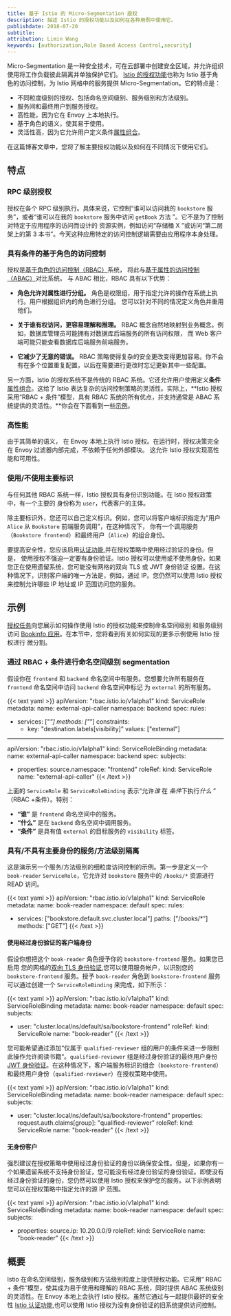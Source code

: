 ```yaml
---
title: 基于 Istio 的 Micro-Segmentation 授权
description: 描述 Istio 的授权功能以及如何在各种用例中使用它。
publishdate: 2018-07-20
subtitle:
attribution: Limin Wang
keywords: [authorization,Role Based Access Control,security]
---
```


 Micro-Segmentation 是一种安全技术，可在云部署中创建安全区域，并允许组织使用将工作负载彼此隔离并单独保护它们。
 [Istio 的授权功能](/zh/docs/concepts/security/#授权和鉴权)也称为 Istio 基于角色的访问控制，为 Istio 网格中的服务提供
  Micro-Segmentation。它的特点是：

* 不同粒度级别的授权、包括命名空间级别、服务级别和方法级别。
* 服务间和最终用户到服务授权。
* 高性能，因为它在 Envoy 上本地执行。
* 基于角色的语义，使其易于使用。
* 灵活性高，因为它允许用户定义条件[属性组合](/docs/reference/config/authorization/constraints-and-properties/)。

在这篇博客文章中，您将了解主要授权功能以及如何在不同情况下使用它们。

## 特点

### RPC 级别授权

授权在各个 RPC 级别执行。具体来说，它控制“谁可以访问我的 `bookstore` 服务”，或者“谁可以在我的 `bookstore` 服务中访问
 `getBook` 方法 ”。它不是为了控制对特定于应用程序的访问而设计的
资源实例，例如访问“存储桶 X ”或访问“第二层架上的第 3 本书”。今天这种应用特定的访问控制逻辑需要由应用程序本身处理。

### 具有条件的基于角色的访问控制

授权是[基于角色的访问控制（RBAC）](https://en.wikipedia.org/wiki/Role-based_access_control)系统，
将此与[基于属性的访问控制（ABAC）](https://en.wikipedia.org/wiki/Attribute-based_access_control)对比系统。
与 ABAC 相比，RBAC 具有以下优势：

* **角色允许对属性进行分组。** 角色是权限组，用于指定允许的操作在系统上执行。用户根据组织内的角色进行分组。
您可以针对不同的情况定义角色并重用他们。

* **关于谁有权访问，更容易理解和推理。** RBAC 概念自然地映射到业务概念。例如，数据库管理员可能拥有对数据库后端服务的所有访问权限，
而 Web 客户端可能只能查看数据库后端服务前端服务。

* **它减少了无意的错误。** RBAC 策略使得复杂的安全更改变得更加容易。你不会有在多个位置重复配置，以后在需要进行更改时忘记更新其中一些配置。

另一方面，Istio 的授权系统不是传统的 RBAC 系统。它还允许用户使用定义**条件**[属性组合](/docs/reference/config/authorization/constraints-and-properties/)。这给了 Istio 表达复杂的访问控制策略的灵活性。实际上，**Istio 授权采用“RBAC + 条件”模型，具有 RBAC 系统的所有优点，并支持通常是 ABAC 系统提供的灵活性。**你会在下面看到一些[示例](#示例)。

### 高性能

由于其简单的语义， 在 Envoy 本地上执行 Istio 授权。在运行时，授权决策完全在 Envoy 过滤器内部完成，不依赖于任何外部模块。
这允许 Istio 授权实现高性能和可用性。

### 使用/不使用主要标识

与任何其他 RBAC 系统一样，Istio 授权具有身份识别功能。在 Istio 授权政策中，有一个主要的
身份称为 `user`，代表客户的主体。

除主要标识外，您还可以自己定义标识。例如，您可以将客户端标识指定为“用户 `Alice` 从 `Bookstore` 前端服务调用”，在这种情况下，
你有一个调用服务（`Bookstore frontend`）和最终用户（`Alice`）的组合身份。

要提高安全性，您应该启用[认证功能](/zh/docs/concepts/security/#认证),并在授权策略中使用经过验证的身份。但是，
使用授权不强迫一定要有身份验证。Istio 授权可以使用或不使用身份。如果您正在使用遗留系统，您可能没有网格的双向 TLS 或 JWT 身份验证
设置。在这种情况下，识别客户端的唯一方法是，例如，通过 IP。您仍然可以使用 Istio 授权来控制允许哪些 IP 地址或 IP 范围访问您的服务。

## 示例

[授权任务](/zh/docs/tasks/security/role-based-access-control/)向您展示如何操作使用 Istio 的授权功能来控制命名空间级别
和服务级别访问 [Bookinfo 应用](/zh/docs/examples/bookinfo/)。在本节中，您将看到有关如何实现的更多示例使用 Istio 授权进行
微分割。

### 通过 RBAC + 条件进行命名空间级别 segmentation

假设你在 `frontend` 和 `backend` 命名空间中有服务。您想要允许所有服务在 `frontend` 命名空间中访问 `backend` 命名空间中标记
为 `external` 的所有服务。

{{< text yaml >}}
apiVersion: "rbac.istio.io/v1alpha1"
kind: ServiceRole
metadata:
  name: external-api-caller
  namespace: backend
spec:
  rules:
  - services: ["*"]
    methods: ["*”]
    constraints:
    - key: "destination.labels[visibility]”
      values: ["external"]
---
apiVersion: "rbac.istio.io/v1alpha1"
kind: ServiceRoleBinding
metadata:
  name: external-api-caller
  namespace: backend
spec:
  subjects:
  - properties:
      source.namespace: "frontend”
    roleRef:
    kind: ServiceRole
    name: "external-api-caller"
{{< /text >}}

上面的 `ServiceRole` 和 `ServiceRoleBinding` 表示“允许*谁* 在 *条件*下执行*什么* ”
（RBAC +条件）。特别：

* **“谁”** 是 `frontend` 命名空间中的服务。
* **“什么”** 是在 `backend` 命名空间中调用服务。
* **“条件”** 是具有值 `external` 的目标服务的 `visibility` 标签。

### 具有/不具有主要身份的服务/方法级别隔离

这是演示另一个服务/方法级别的细粒度访问控制的示例。第一步是定义一个 `book-reader` `ServiceRole`，它允许对 `bookstore` 服务中的 `/books/*` 资源进行 READ 访问。

{{< text yaml >}}
apiVersion: "rbac.istio.io/v1alpha1"
kind: ServiceRole
metadata:
  name: book-reader
  namespace: default
spec:
  rules:
  - services: ["bookstore.default.svc.cluster.local"]
    paths: ["/books/*”]
    methods: ["GET”]
{{< /text >}}

#### 使用经过身份验证的客户端身份

假设你想把这个 `book-reader` 角色授予你的 `bookstore-frontend` 服务。如果您已启用
您的网格的[双向 TLS 身份验证](/zh/docs/concepts/security/#双向-TLS-认证),您可以使用服务帐户，以识别您的 `bookstore-frontend` 服务。授予 `book-reader` 角色到 `bookstore-frontend` 服务可以通过创建一个 `ServiceRoleBinding` 来完成，如下所示：

{{< text yaml >}}
apiVersion: "rbac.istio.io/v1alpha1"
kind: ServiceRoleBinding
metadata:
  name: book-reader
  namespace: default
spec:
  subjects:
  - user: "cluster.local/ns/default/sa/bookstore-frontend”
    roleRef:
    kind: ServiceRole
    name: "book-reader"
{{< /text >}}

您可能希望通过添加“仅属于 `qualified-reviewer` 组的用户的条件来进一步限制此操作允许阅读书籍“。`qualified-reviewer` 组是经过身份验证的最终用户身份 [JWT 身份验证](/zh/docs/concepts/security/#认证)。在这种情况下，客户端服务标识的组合（`bookstore-frontend`）和最终用户身份（`qualified-reviewer`）在授权策略中使用。

{{< text yaml >}}
apiVersion: "rbac.istio.io/v1alpha1"
kind: ServiceRoleBinding
metadata:
  name: book-reader
  namespace: default
spec:
  subjects:

  - user: "cluster.local/ns/default/sa/bookstore-frontend”
    properties:
      request.auth.claims[group]: "qualified-reviewer”
    roleRef:
    kind: ServiceRole
    name: "book-reader"
{{< /text >}}

#### 无身份客户

强烈建议在授权策略中使用经过身份验证的身份以确保安全性。但是，如果你有一个如果遗留系统不支持身份验证，您可能没有经过身份验证的身份验证。即使没有经过身份验证的身份，您仍然可以使用 Istio 授权来保护您的服务。以下示例表明您可以在授权策略中指定允许的源 IP 范围。

{{< text yaml >}}
apiVersion: "rbac.istio.io/v1alpha1"
kind: ServiceRoleBinding
metadata:
  name: book-reader
  namespace: default
spec:
  subjects:
  - properties:
      source.ip: 10.20.0.0/9
    roleRef:
    kind: ServiceRole
    name: "book-reader"
{{< /text >}}

## 概要

Istio 在命名空间级别，服务级别和方法级别粒度上提供授权功能。它采用“ RBAC + 条件”模型，使其成为易于使用和理解的 RBAC 系统，同时提供 ABAC 系统级别的灵活性。在 Envoy 本地上会执行 Istio 授权。虽然它通过与一起提供最好的安全性 [Istio 认证功能](/zh/docs/concepts/security/#认证),也可以使用 Istio 授权为没有身份验证的旧系统提供访问控制。